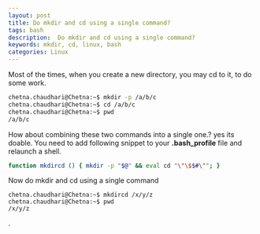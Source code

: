 ```yaml
---
layout: post
title: Do mkdir and cd using a single command?
tags: bash
description:  Do mkdir and cd using a single command?
keywords: mkdir, cd, linux, bash
categories: Linux
---
```

<div class="toc"></div>

Most of the times, when you create a new directory, you may cd to it, to do some work.

```bash
chetna.chaudhari@Chetna:~$ mkdir -p /a/b/c
chetna.chaudhari@Chetna:~$ cd /a/b/c
chetna.chaudhari@Chetna:~$ pwd
/a/b/c
```

How about combining these two commands into a single one.? yes its doable. You need to add following snippet to your **.bash_profile** file and relaunch a shell.

```bash
function mkdircd () { mkdir -p "$@" && eval cd "\"\$$#\""; }
```
Now do mkdir and cd using a single command

```
chetna.chaudhari@Chetna:~$ mkdircd /x/y/z
chetna.chaudhari@Chetna:~$ pwd
/x/y/z
```
.